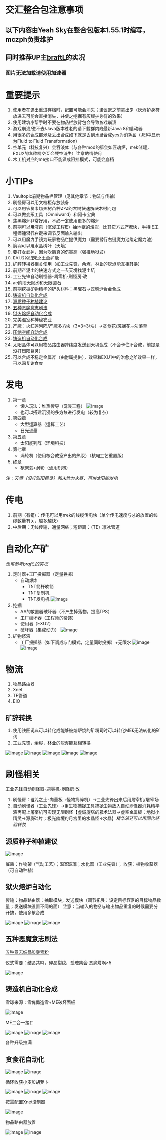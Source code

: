 # 交汇整合包注意事项

## 以下内容由Yeah Sky在整合包版本1.55.1时编写，mczph负责维护

## 同时推荐UP主[braftL](https://space.bilibili.com/586475583)的实况

### 图片无法加载请使用加速器

# 重要提示

1. 使用者在退出重进存档时，配置可能会消失；建议退之前拿出来（灰烬护身符放进去可能会直接消失，并使之挖掘有灰烬护身符的效果）
2. 使用建筑小帮手时不要在物品栏放背包会导致游戏崩溃
3. 游戏崩溃/进不去/Java版本过老的请下载群内的最新Java 8和启动器
4. 用很多的合成都涉及丢出合成如下就是丢到水里合成yes为消耗品（JEI中显示为Fluid to Fluid Transformation）
5. 空单元（科技复兴）会吞液体（与各种mod的都会如匠魂炉，mek储罐，EXU2的各种桶交互会凭空消失）注意酌情使用
6. 木工机对应的me接口不能调成阻挡模式，可能会崩档

# 小TIPs

1. Vaultopic前期物品栏管理（见其他章节：物流与传输）
2. 刷怪房可以用文档柜存放装备
3. 可以用农贸市场买树苗种2×2的大树快速解决木材问题
4. 可以做变形工具（Omniwand）和阿卡宝典
5. 焦黑熔炉非常好用，不必一定使用更多的熔炉
6. 前期可以用液泵（沉浸工程IE）抽地狱的熔岩，比其它方式产都快，手持IE工程师锤潜行右键来调节反面输入输出
7. 可以用魔力手镜为玩家物品栏提供魔力（需要潜行右键魔力池绑定魔力池）
8. 箭羽可以用水晶树叶（天境）
9. 要打女武神，因为吹箭真的伤害高（强推地狱岩）
10. EXU2的诅咒之土会扩散
11. 矿辞转换器相关使用（如工业先锋，余烬，林业的灰烬能互相转换）
12. 前期产泥土的快速方式之一去天境找泥土坑
13. 工业先锋自动刷怪器-凋零机-刷怪房·改
14. ae阶段无限水和无限圆石
15. 前期挖掘矿物精华的铲头材料：黑曜石->匠魂炉合金合成
16. [铸造机自动化合成](https://github.com/Project-Interactions/Tutorial/#%E9%93%B8%E9%80%A0%E6%9C%BA%E8%87%AA%E5%8A%A8%E5%8C%96%E5%90%88%E6%88%90)
17. [源质种子种植建议](https://github.com/Project-Interactions/Tutorial/blob/main/README.md#%E9%93%B8%E9%80%A0%E6%9C%BA%E8%87%AA%E5%8A%A8%E5%8C%96%E5%90%88%E6%88%90)
18. [五种恶魔意志刷法](https://github.com/Project-Interactions/Tutorial/blob/main/README.md#%E9%93%B8%E9%80%A0%E6%9C%BA%E8%87%AA%E5%8A%A8%E5%8C%96%E5%90%88%E6%88%90)
19. [狱火熔炉自动化合成](https://github.com/Project-Interactions/Tutorial/blob/main/README.md#%E9%93%B8%E9%80%A0%E6%9C%BA%E8%87%AA%E5%8A%A8%E5%8C%96%E5%90%88%E6%88%90)
20. 完美温室种神秘农业
21. 产魔：火红莲列阵/产魔多方块（3×3×3/块）->[贪食花](https://github.com/Project-Interactions/Tutorial/blob/main/README.md#%E9%93%B8%E9%80%A0%E6%9C%BA%E8%87%AA%E5%8A%A8%E5%8C%96%E5%90%88%E6%88%90)/斑斓花->勿落草
22. [压缩空间自动合成](https://www.bilibili.com/video/BV1nh4y1U7q6)
23. [铸造机自动化合成](https://github.com/Project-Interactions/Tutorial/blob/main/README.md#%E9%93%B8%E9%80%A0%E6%9C%BA%E8%87%AA%E5%8A%A8%E5%8C%96%E5%90%88%E6%88%90)
24. 太阳晶体可以用物品路由器跨纬度发送到天境合成（不会卡住不合成，前提是没打烈阳巨灵）
25. 可以合成不稳定金属斧（由附属提供），效果和EXU1中的治愈之斧效果一样，可以回复饱食度


# 发电
1. 第一章
   - 懒人玩法：堆热传导（沉浸工程）
     ![image](https://github.com/Project-Interactions/Tutorial/assets/103164772/193e150a-4e20-46f9-a303-957a089b4661)
   - 也可以搭建沉浸的多方块进行发电（较为复杂）
2. 第四章
   - 大型运算器（运算工艺）
   - 日光通量
3. 第五章
   - 太阳能列阵（环境科技）
4. 第七章
   - 涡轮机（使用核合成室产出的热汞）（核电工艺重置版）
5. 终章
   - 核聚变+涡轮（通用机械）

*注：天境（没打烈阳巨灵）和末地为永昼，可供太阳能发电*

# 传电
1. 前期（有钢）：传电可以用mek的线缆传电快（单个传电速度与总的放置的线缆数量有关，越多越快）
2. 中后期：无线传输，通量网络；短距离：（TE）凛冰管道

# 自动化产矿
*也可参考braftL的实况*
1. 定时器+工厂投掷器（定量投掷）
   - 自动爆炸
      - TNT箭杆吹箭
      - TNT复制机
      - TNT发电机
   ![image](https://github.com/Project-Interactions/Tutorial/assets/103164772/78468bef-c008-4c08-aa94-230977851f0c)
2. 挖掘
   - AA的放置器破坏器（不产生掉落物，提高TPS）
   - 工厂破坏器（工程师的装饰）
   - 使用者（EXU2）
   - 破坏器（集成动力）
     ![image](https://github.com/Project-Interactions/Tutorial/assets/103164772/50fd85f8-0d27-46cb-835b-ce9ff9b31b9a)
3. 矿物浆液
   - 工厂投掷器（如下调成与门模式，定量同时投掷）+无限水
     ![image](https://github.com/Project-Interactions/Tutorial/assets/103164772/1a35e8fa-fc81-4939-82c5-2fcc902f50d8)
     ![image](https://github.com/Project-Interactions/Tutorial/assets/103164772/44a45f4e-3726-45cb-b215-2e12f6ab2d5d)

# 物流
1. 物品路由器
2. Xnet
3. TE管道
4. EIO

## 矿辞转换
1. 使用铁匠词典可以转化成能够被熔炉烧的矿粉同时可以转化MEK无法转化的矿词
2. 工业先锋，余烬，林业的灰烬能互相转换

![image](https://github.com/Project-Interactions/Tutorial/assets/103164772/9d40eda8-7634-4372-a611-6f8da3cc674b)
![image](https://github.com/Project-Interactions/Tutorial/assets/103164772/8ae3eb66-2e9c-4d3e-981f-657047473dd0)
![image](https://github.com/Project-Interactions/Tutorial/assets/103164772/628c66d1-7373-471c-8fe7-5a99bbf00288)
![image](https://github.com/Project-Interactions/Tutorial/assets/103164772/bba2e1d1-7ff4-4f59-89b4-c2262db44569)
![image](https://github.com/Project-Interactions/Tutorial/assets/103164772/b4c21169-9235-445c-a437-c9a1b4f3d53f)


# 刷怪相关

工业先锋自动刷怪器-凋零机-刷怪房·改
1.	刷怪房：诅咒之土-向量板（怪物捣碎机）->工业先锋出来后用屠宰机/屠宰场
2.	自动刷怪器（工业先锋）->用生物捕捉工具捕捉生物放入自动刷怪器消耗精华液再配上屠宰机可实现无限刷怪【虚域旋塔的邪术法器->虚空金属板；地狱小精灵->源质碎片；极光幽境的月宫里的水晶怪->水晶】*精华液还可以用固化经验转换*


## 源质种子种植建议

![image](https://github.com/Project-Interactions/Tutorial/assets/103164772/0d8f1d09-c798-4327-b65b-105409cd4092)

催熟：作物架（气动工艺）；温室玻璃；水化器（工业先锋）；
收获：植物收获器（可自动种植）
 
## 狱火熔炉自动化
传输：物品路由器：抽取模块，发送模块（调节拓展：设定目标容器的目标物品数量；发送模块设置不同的面）
注意：当输入的物品与输出物品重复的时候需要分开搞，使用多核合成

![image](https://github.com/Project-Interactions/Tutorial/assets/103164772/3bfcf683-c4b9-480b-880c-f942e3b5e4a5)
![image](https://github.com/Project-Interactions/Tutorial/assets/103164772/9c5bc814-c217-4b22-b00c-b782db5dd600)
![image](https://github.com/Project-Interactions/Tutorial/assets/103164772/0f18ef8e-5cab-4d70-ab6c-6801dec55fba)

## 五种恶魔意志刷法

[五种意志结晶和零素粉](https://www.bilibili.com/video/BV1Ua4y1Q7nd)

仪式需要：结晶共鸣，碎晶裂纹，孤魂集会
恶魔坩埚×5

![image](https://github.com/Project-Interactions/Tutorial/assets/103164772/ecafd36a-d76c-4532-b5be-61e53458f1f1)

## 铸造机自动化合成

雪球来源：雪傀儡造雪+ME破坏面板

![image](https://github.com/Project-Interactions/Tutorial/assets/103164772/2fbaa4d6-8935-4395-b8d1-a451748e1d0b)

ME二合一接口

![image](https://github.com/Project-Interactions/Tutorial/assets/103164772/385b2d68-6b97-49be-873e-7f819c558dad)
![image](https://github.com/Project-Interactions/Tutorial/assets/103164772/492f4118-0683-4c6c-bb27-f2e295ffe386)
![image](https://github.com/Project-Interactions/Tutorial/assets/103164772/56d5a806-e33d-4d62-b8b9-8f2472cf1ff0)

各种升级拉满

## 贪食花自动化

![image](https://github.com/Project-Interactions/Tutorial/assets/103164772/8bc2d85a-71a5-49ab-95aa-1ee32a338025)
![image](https://github.com/Project-Interactions/Tutorial/assets/103164772/4cc2b3dc-1d6c-4b31-ac44-6b79285318ec)

循环收获小麦和胡萝卜

![image](https://github.com/Project-Interactions/Tutorial/assets/103164772/171868eb-dc3c-4b97-a81d-e5e56b6c0408)
![image](https://github.com/Project-Interactions/Tutorial/assets/103164772/051e6ffc-43d0-4f01-b386-90b66f366f51)
![image](https://github.com/Project-Interactions/Tutorial/assets/103164772/795c7aa9-5811-4767-95e0-1ad559d50072)

按需配置Xnet控制器

![image](https://github.com/Project-Interactions/Tutorial/assets/103164772/db971dc3-a833-4a4d-95c9-bd2d9ab33eb7)

物品路由器放置

![image](https://github.com/Project-Interactions/Tutorial/assets/103164772/d92328fd-7120-4241-9a3a-0d503feec19a)
![image](https://github.com/Project-Interactions/Tutorial/assets/103164772/422bbfe0-dc4c-4005-9e09-4480eff845ca)

